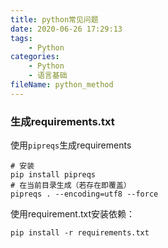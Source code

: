 ```yaml
---
title: python常见问题
date: 2020-06-26 17:29:13
tags:
	- Python
categories:
	- Python
	- 语言基础
fileName: python_method
---
```


### 生成requirements.txt

使用`pipreqs`生成requirements

```
# 安装
pip install pipreqs
# 在当前目录生成（若存在即覆盖）
pipreqs . --encoding=utf8 --force
```

使用requirement.txt安装依赖：

```\
pip install -r requirements.txt
```


